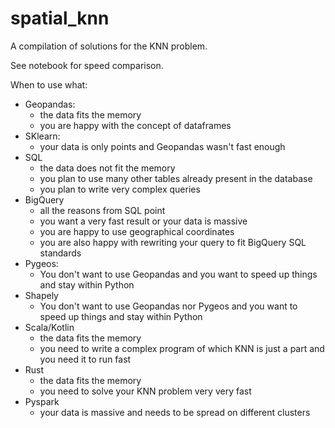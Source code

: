 # spatial_knn
A compilation of solutions for the KNN problem.

See notebook for speed comparison.

When to use what:
- Geopandas: 
	- the data fits the memory
	- you are happy with the concept of dataframes
- SKlearn:
	- your data is only points and Geopandas wasn't fast enough
- SQL
	- the data does not fit the memory
	- you plan to use many other tables already present in the database
	- you plan to write very complex queries
- BigQuery
	- all the reasons from SQL point
	- you want a very fast result or your data is massive
	- you are happy to use geographical coordinates
	- you are also happy with rewriting your query to fit BigQuery SQL standards	
- Pygeos:
	- You don't want to use Geopandas and you want to speed up things and stay within Python
- Shapely 
	- You don't want to use Geopandas nor Pygeos and you want to speed up things and stay within Python
- Scala/Kotlin
	- the data fits the memory
	- you need to write a complex program of which KNN is just a part and you need it to run fast
- Rust 
	- the data fits the memory
	- you need to solve your KNN problem very very fast
- Pyspark
	- your data is massive and needs to be spread on different clusters


	


